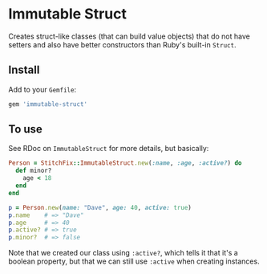 # Immutable Struct

Creates struct-like classes (that can build value objects) that do not have setters and also have better constructors than Ruby's built-in `Struct`.

## Install

Add to your `Gemfile`:

```ruby
gem 'immutable-struct'
```

## To use

See RDoc on `ImmutableStruct` for more details, but basically:


```ruby
Person = StitchFix::ImmutableStruct.new(:name, :age, :active?) do
  def minor?
    age < 18
  end
end

p = Person.new(name: "Dave", age: 40, active: true)
p.name    # => "Dave"
p.age     # => 40
p.active? # => true
p.minor?  # => false
```

Note that we created our class using `:active?`, which tells it that it's a boolean property, but that we can still use `:active` when creating instances.
